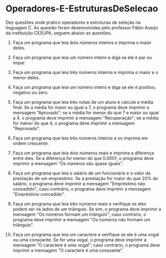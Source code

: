 # Operadores-E-EstruturasDeSelecao
 Dez questões onde pratico operadores e estruturas de seleção na linguagem C.
 As questão foram desenvolvidas pelo professor Fábio Araújo da instituição CESUPA, seguem abaixo as questões. 
 
1. Faça um programa que leia dois números inteiros e imprima o maior deles.

2. Faça um programa que leia um número inteiro e diga se ele é par ou ímpar.

3. Faça um programa que leia três números inteiros e imprima o maior e o menor
deles.

4. Faça um programa que leia um número inteiro e diga se ele é positivo, negativo
ou zero.

5. Faça um programa que leia três notas de um aluno e calcule a média final. Se a
média for maior ou igual a 7, o programa deve imprimir a mensagem
"Aprovado"; se a média for menor do que 7 e maior ou igual a 4, o programa
deve imprimir a mensagem "Recuperação"; se a média for menor do que 4, o
programa deve imprimir a mensagem "Reprovado".

6. Faça um programa que leia três números inteiros e os imprima em ordem
crescente.

7. Faça um programa que leia dois números reais e imprima a diferença entre
eles. Se a diferença for menor do que 0.0001, o programa deve imprimir a
mensagem "Os números são quase iguais".

8. Faça um programa que leia o salário de um funcionário e o valor da prestação
de um empréstimo. Se a prestação for maior do que 20% do salário, o
programa deve imprimir a mensagem "Empréstimo não concedido"; caso
contrário, o programa deve imprimir a mensagem "Empréstimo concedido".

9. Faça um programa que leia três números reais e verifique se eles podem ser os
lados de um triângulo. Se sim, o programa deve imprimir a mensagem "Os
números formam um triângulo"; caso contrário, o programa deve imprimir a
mensagem "Os números não formam um triângulo".

10. Faça um programa que leia um caractere e verifique se ele é uma vogal ou uma
consoante. Se for uma vogal, o programa deve imprimir a mensagem "O
caractere é uma vogal"; caso contrário, o programa deve imprimir a mensagem
"O caractere é uma consoante".
